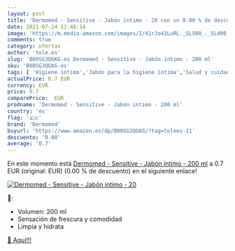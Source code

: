 ```yaml
---
layout: post
title: 'Dermomed - Sensitive - Jabón intimo - 20 con un 0.00 % de descuento'
date: 2021-07-24 11:46:14
image: 'https://m.media-amazon.com/images/I/41rJo43LuRL._SL500_._SL400_.jpg'
comments: true
category: ofertas
author: 'tole.es'
slug: 'B00SG3QGKG-es Dermomed - Sensitive - Jabón intimo - 200 ml'
sku: 'B00SG3QGKG-es'
tags: [ 'Higiene íntima','Jabón para la higiene íntima','Salud y cuidado personal','dermomed','jabón', ]
actualPrice: 0.7 EUR
currency: EUR
price: 0.7
comparePrice:  EUR
prodname: 'Dermomed - Sensitive - Jabón intimo - 200 ml'
country: 'es'
flag: '🇪🇸'
brand: 'Dermomed'
buyurl: 'https://www.amazon.es/dp/B00SG3QGKG/?tag=tolees-21'
descuento: '0.00'
average: '0.7'
---
```


En este momento está [Dermomed - Sensitive - Jabón intimo - 200 ml](https://www.amazon.es/dp/B00SG3QGKG/?tag=tolees-21) a 0.7 EUR (original:  EUR) (0.00 %  de descuento) en el siguiente enlace!

[![Dermomed - Sensitive - Jabón intimo - 20](https://m.media-amazon.com/images/I/41rJo43LuRL._SL500_._SL400_.jpg)](https://www.amazon.es/dp/B00SG3QGKG/?tag=tolees-21)

🔎:

- Volumen: 200 ml
- Sensación de frescura y comodidad
- Limpia y hidrata

[🛒 Aquí!!!](https://www.amazon.es/dp/B00SG3QGKG/?tag=tolees-21)
